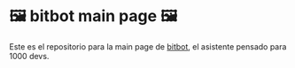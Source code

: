 # 🖼️ bitbot main page 🖼️

Este es el repositorio para la main page de <a rel="noreferrer" target="_blank" href="https://github.com/TeewsPepper/bitbot">bitbot</a>, el asistente pensado para 1000 devs.




